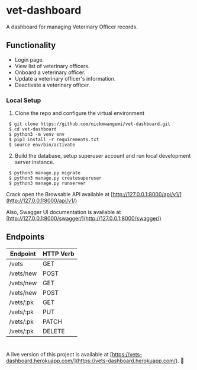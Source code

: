 # vet-dashboard
A dashboard for managing Veterinary Officer records.

## Functionality
- Login page.
- View list of veterinary officers.
- Onboard a veterinary officer.
- Update a veterinary officer's information.
- Deactivate a veterinary officer.
### Local Setup

1. Clone the repo and configure the virtual environment

```
 $ git clone https://github.com/nickmwangemi/vet-dashboard.git
 $ cd vet-dashboard
 $ python3 -m venv env
 $ pip3 install -r requirements.txt
 $ source env/bin/activate
```

2. Build the database, setup superuser account and run local development server instance.

```
 $ python3 manage.py migrate
 $ python3 manage.py createsuperuser
 $ python3 manage.py runserver
```

Crack open the Browsable API available at [http://127.0.0.1:8000/api/v1/](http://127.0.0.1:8000/api/v1/)

Also, Swagger UI documentation is available at [http://127.0.0.1:8000/swagger/](http://127.0.0.1:8000/swagger/)

## Endpoints

| Endpoint                          | HTTP Verb |
| --------------------------------- | --------- |
| /vets                             | GET       |
| /vets/new                         | POST      |
| /vets/new                         | GET       |
| /vets/new                         | POST      |
| /vets/:pk                         | GET       |
| /vets/:pk                         | PUT       |
| /vets/:pk                         | PATCH     |
| /vets/:pk                         | DELETE    |


#

A live version of this project is available at [https://vets-dashboard.herokuapp.com/](https://vets-dashboard.herokuapp.com/). 🚀
